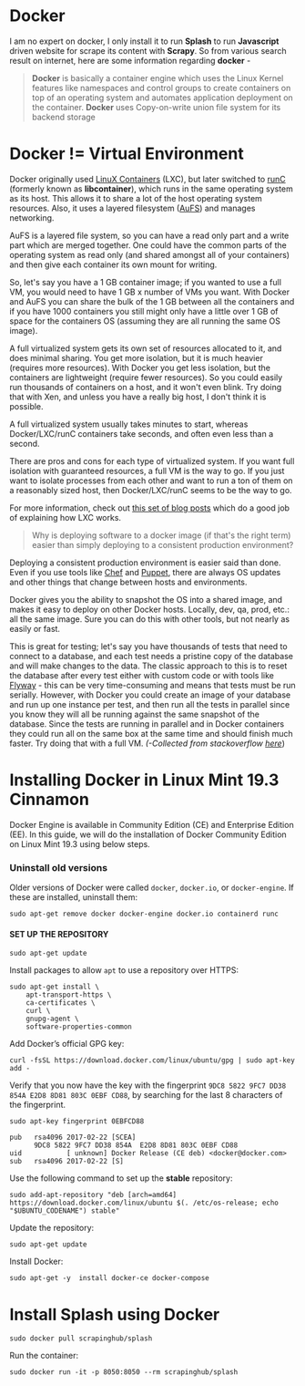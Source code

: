 # Docker 

I am no expert on docker, I only install it to run **Splash**  to run **Javascript** driven website for scrape its content with **Scrapy**.  So from various search result on internet, here are some information regarding **docker** -
	

> **Docker** is basically a container engine which uses the Linux Kernel features like namespaces and control groups to create containers on top of an operating system and automates application deployment on the container. **Docker** uses Copy-on-write union file system for its backend storage

# Docker != Virtual Environment 
Docker originally used  [LinuX Containers](https://linuxcontainers.org/lxc/)  (LXC), but later switched to  [runC](https://github.com/opencontainers/runc)  (formerly known as  **libcontainer**), which runs in the same operating system as its host. This allows it to share a lot of the host operating system resources. Also, it uses a layered filesystem ([AuFS](http://aufs.sourceforge.net/)) and manages networking.

AuFS is a layered file system, so you can have a read only part and a write part which are merged together. One could have the common parts of the operating system as read only (and shared amongst all of your containers) and then give each container its own mount for writing.

So, let's say you have a 1 GB container image; if you wanted to use a full VM, you would need to have 1 GB x number of VMs you want. With Docker and AuFS you can share the bulk of the 1 GB between all the containers and if you have 1000 containers you still might only have a little over 1 GB of space for the containers OS (assuming they are all running the same OS image).

A full virtualized system gets its own set of resources allocated to it, and does minimal sharing. You get more isolation, but it is much heavier (requires more resources). With Docker you get less isolation, but the containers are lightweight (require fewer resources). So you could easily run thousands of containers on a host, and it won't even blink. Try doing that with Xen, and unless you have a really big host, I don't think it is possible.

A full virtualized system usually takes minutes to start, whereas Docker/LXC/runC containers take seconds, and often even less than a second.

There are pros and cons for each type of virtualized system. If you want full isolation with guaranteed resources, a full VM is the way to go. If you just want to isolate processes from each other and want to run a ton of them on a reasonably sized host, then Docker/LXC/runC seems to be the way to go.

For more information, check out  [this set of blog posts](http://web.archive.org/web/20150326185901/http://blog.dotcloud.com/under-the-hood-linux-kernels-on-dotcloud-part)  which do a good job of explaining how LXC works.

> Why is deploying software to a docker image (if that's the right term) easier than simply deploying to a consistent production environment?

Deploying a consistent production environment is easier said than done. Even if you use tools like  [Chef](https://en.wikipedia.org/wiki/Chef_%28software%29)  and  [Puppet](https://en.wikipedia.org/wiki/Puppet_%28software%29), there are always OS updates and other things that change between hosts and environments.

Docker gives you the ability to snapshot the OS into a shared image, and makes it easy to deploy on other Docker hosts. Locally, dev, qa, prod, etc.: all the same image. Sure you can do this with other tools, but not nearly as easily or fast.

This is great for testing; let's say you have thousands of tests that need to connect to a database, and each test needs a pristine copy of the database and will make changes to the data. The classic approach to this is to reset the database after every test either with custom code or with tools like  [Flyway](https://flywaydb.org/)  - this can be very time-consuming and means that tests must be run serially. However, with Docker you could create an image of your database and run up one instance per test, and then run all the tests in parallel since you know they will all be running against the same snapshot of the database. Since the tests are running in parallel and in Docker containers they could run all on the same box at the same time and should finish much faster. Try doing that with a full VM.
*(-Collected from stackoverflow [here](https://stackoverflow.com/questions/16047306/how-is-docker-different-from-a-virtual-machine)*)

# Installing Docker in Linux Mint 19.3 Cinnamon
Docker Engine is available in Community Edition (CE) and Enterprise Edition (EE). In this guide, we will do the installation of Docker Community Edition on Linux Mint 19.3 using below steps.

### Uninstall old versions
Older versions of Docker were called `docker`, `docker.io`, or `docker-engine`. If these are installed, uninstall them:
```
sudo apt-get remove docker docker-engine docker.io containerd runc
```
#### SET UP THE REPOSITORY
```
sudo apt-get update
```
Install packages to allow `apt` to use a repository over HTTPS:
```
sudo apt-get install \
    apt-transport-https \
    ca-certificates \
    curl \
    gnupg-agent \
    software-properties-common
```
Add Docker’s official GPG key:
```
curl -fsSL https://download.docker.com/linux/ubuntu/gpg | sudo apt-key add -
```
Verify that you now have the key with the fingerprint `9DC8 5822 9FC7 DD38 854A E2D8 8D81 803C 0EBF CD88`, by searching for the last 8 characters of the fingerprint.
```
sudo apt-key fingerprint 0EBFCD88
    
pub   rsa4096 2017-02-22 [SCEA]
      9DC8 5822 9FC7 DD38 854A  E2D8 8D81 803C 0EBF CD88
uid           [ unknown] Docker Release (CE deb) <docker@docker.com>
sub   rsa4096 2017-02-22 [S]
```



Use the following command to set up the **stable** repository:
```
sudo add-apt-repository "deb [arch=amd64] https://download.docker.com/linux/ubuntu $(. /etc/os-release; echo "$UBUNTU_CODENAME") stable"

```
Update the repository:
```
sudo apt-get update
```
Install Docker:
```
sudo apt-get -y  install docker-ce docker-compose
```

# Install Splash using Docker
	sudo docker pull scrapinghub/splash

Run the container:

	sudo docker run -it -p 8050:8050 --rm scrapinghub/splash
<!--stackedit_data:
eyJoaXN0b3J5IjpbMTgzOTUwMjYzMSwzMzA2MjY1NjQsLTEwNT
UzNDI3MTksLTIwNTc2NzkzNjIsNjQwMDE5OTE2LDE2MTYyNjg4
MjIsMTE4MTMzNDA2LC0xMzY1MDEzNzgxLDEyNDY3NjM0OTYsMz
E1MzcyNTIwLC0yMDg4NzQ2NjEyXX0=
-->